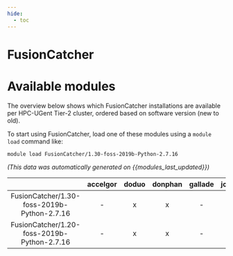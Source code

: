```yaml
---
hide:
  - toc
---
```


FusionCatcher
=============

# Available modules


The overview below shows which FusionCatcher installations are available per HPC-UGent Tier-2 cluster, ordered based on software version (new to old).

To start using FusionCatcher, load one of these modules using a `module load` command like:

```shell
module load FusionCatcher/1.30-foss-2019b-Python-2.7.16
```

*(This data was automatically generated on {{modules_last_updated}})*  

| |accelgor|doduo|donphan|gallade|joltik|shinx|skitty|
| :---: | :---: | :---: | :---: | :---: | :---: | :---: | :---: |
|FusionCatcher/1.30-foss-2019b-Python-2.7.16|-|x|x|-|x|-|x|
|FusionCatcher/1.20-foss-2019b-Python-2.7.16|-|x|x|-|x|-|x|
